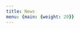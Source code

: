 ```yaml
---
title: News
menu: {main: {weight: 20}}
---
```



<!-- nothing on this page will be seen, it's just a list of blog entries -->